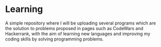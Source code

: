 # Learning

A simple repository where I will be uploading several programs which are the solution to problems proposed in pages such as CodeWars and Hackerrank,
with the aim of learning new languages and improving my coding skills by solving programming problems.
